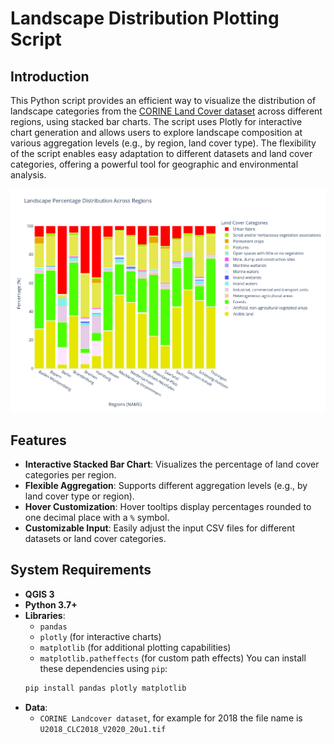 # Landscape Distribution Plotting Script

## Introduction
This Python script provides an efficient way to visualize the distribution of landscape categories from the [CORINE Land Cover dataset](https://land.copernicus.eu/en/products/corine-land-cover) across different regions, using stacked bar charts. The script uses Plotly for interactive chart generation and allows users to explore landscape composition at various aggregation levels (e.g., by region, land cover type). The flexibility of the script enables easy adaptation to different datasets and land cover categories, offering a powerful tool for geographic and environmental analysis.

![sample plot](img/sample_plot.png "Example of the stacked bar plot generated by the script for Germany")

## Features
- **Interactive Stacked Bar Chart**: Visualizes the percentage of land cover categories per region.
- **Flexible Aggregation**: Supports different aggregation levels (e.g., by land cover type or region).
- **Hover Customization**: Hover tooltips display percentages rounded to one decimal place with a `%` symbol.
- **Customizable Input**: Easily adjust the input CSV files for different datasets or land cover categories.

## System Requirements
- **QGIS 3**
- **Python 3.7+**  
- **Libraries**:  
  - `pandas`
  - `plotly` (for interactive charts)
  - `matplotlib` (for additional plotting capabilities)
  - `matplotlib.patheffects` (for custom path effects)
  You can install these dependencies using `pip`:
  ```bash
  pip install pandas plotly matplotlib

- **Data**:
  - `CORINE Landcover dataset`, for example for 2018 the file name is `U2018_CLC2018_V2020_20u1.tif`